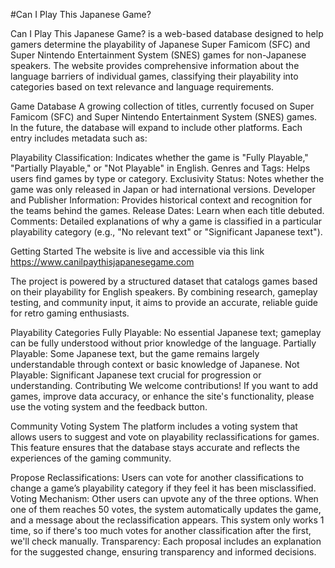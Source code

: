 #Can I Play This Japanese Game?

Can I Play This Japanese Game? is a web-based database designed to help gamers determine the playability of Japanese Super Famicom (SFC) and Super Nintendo Entertainment System (SNES) games for non-Japanese speakers. The website provides comprehensive information about the language barriers of individual games, classifying their playability into categories based on text relevance and language requirements.

Game Database
A growing collection of titles, currently focused on Super Famicom (SFC) and Super Nintendo Entertainment System (SNES) games. In the future, the database will expand to include other platforms. Each entry includes metadata such as:

Playability Classification: Indicates whether the game is "Fully Playable," "Partially Playable," or "Not Playable" in English.
Genres and Tags: Helps users find games by type or category.
Exclusivity Status: Notes whether the game was only released in Japan or had international versions.
Developer and Publisher Information: Provides historical context and recognition for the teams behind the games.
Release Dates: Learn when each title debuted.
Comments: Detailed explanations of why a game is classified in a particular playability category (e.g., "No relevant text" or "Significant Japanese text").


Getting Started
The website is live and accessible via this link https://www.canilpaythisjapanesegame.com



The project is powered by a structured dataset that catalogs games based on their playability for English speakers. By combining research, gameplay testing, and community input, it aims to provide an accurate, reliable guide for retro gaming enthusiasts.

Playability Categories
Fully Playable: No essential Japanese text; gameplay can be fully understood without prior knowledge of the language.
Partially Playable: Some Japanese text, but the game remains largely understandable through context or basic knowledge of Japanese.
Not Playable: Significant Japanese text crucial for progression or understanding.
Contributing
We welcome contributions! If you want to add games, improve data accuracy, or enhance the site's functionality, please use the voting system and the feedback button.

Community Voting System
The platform includes a voting system that allows users to suggest and vote on playability reclassifications for games. This feature ensures that the database stays accurate and reflects the experiences of the gaming community.

Propose Reclassifications: Users can vote for another classifications to change a game’s playability category if they feel it has been misclassified.
Voting Mechanism: Other users can upvote any of the three options. When one of them reaches 50 votes, the system automatically updates the game, and a message about the reclassification appears. This system only works 1 time, so if there's too much votes for another classification after the first, we'll check manually.
Transparency: Each proposal includes an explanation for the suggested change, ensuring transparency and informed decisions.


